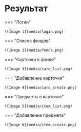 # Результат

=== "Логин"

    ![Image 1](media/login.png)

=== "Список фондов"

    ![Image 2](media/fonds.png)

=== "Карточки в фонде"

    ![Image 3](media/card_list.png)

=== "Добавление карточки"

    ![Image 4](media/card_create.png)

=== "Предметы в карточке"

    ![Image 5](media/item_list.png)

=== "Добавление предмета"

    ![Image 6](media/item_create.png)
